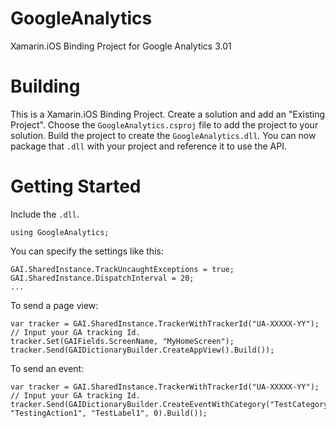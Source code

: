 GoogleAnalytics
===============

Xamarin.iOS Binding Project for Google Analytics 3.01

Building
========

This is a Xamarin.iOS Binding Project. Create a solution and add an "Existing Project". Choose the `GoogleAnalytics.csproj` file to add the project to your solution. Build the project to create the `GoogleAnalytics.dll`. You can now package that `.dll` with your project and reference it to use the API. 

Getting Started
===============

Include the `.dll`.

    using GoogleAnalytics;

You can specify the settings like this:

    GAI.SharedInstance.TrackUncaughtExceptions = true;
    GAI.SharedInstance.DispatchInterval = 20;
    ...

To send a page view:

    var tracker = GAI.SharedInstance.TrackerWithTrackerId("UA-XXXXX-YY"); // Input your GA tracking Id. 
    tracker.Set(GAIFields.ScreenName, "MyHomeScreen");
    tracker.Send(GAIDictionaryBuilder.CreateAppView().Build());

To send an event:

    var tracker = GAI.SharedInstance.TrackerWithTrackerId("UA-XXXXX-YY"); // Input your GA tracking Id. 
    tracker.Send(GAIDictionaryBuilder.CreateEventWithCategory("TestCategory1", "TestingAction1", "TestLabel1", 0).Build());



